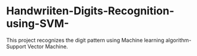 # Handwriiten-Digits-Recognition-using-SVM-
This project recognizes the digit pattern using Machine learning algorithm-Support Vector Machine. 
